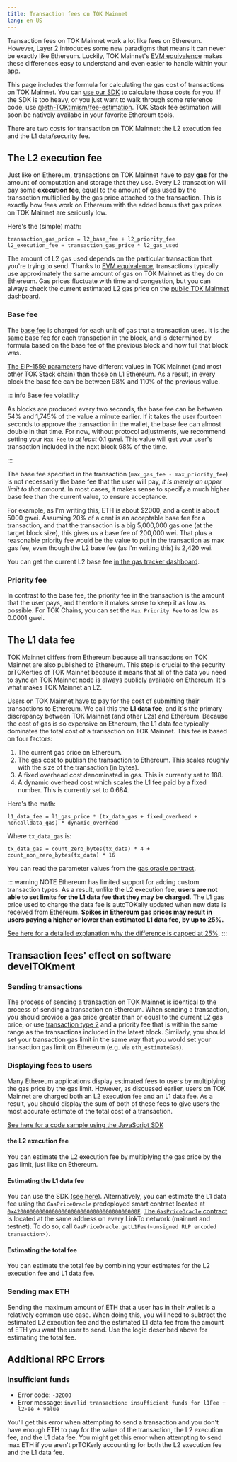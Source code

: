 ```yaml
---
title: Transaction fees on TOK Mainnet
lang: en-US
---
```


Transaction fees on TOK Mainnet work a lot like fees on Ethereum.
However, Layer 2 introduces some new paradigms that means it can never be exactly like Ethereum.
Luckily, TOK Mainnet's [EVM equivalence](https://medium.com/ethereum-TOKtimism/introducing-evm-equivalence-5c2021deb306) makes these differences easy to understand and even easier to handle within your app.

This page includes the formula for calculating the gas cost of transactions on TOK Mainnet.
You can [use our SDK](https://github.com/ethereum-TOKtimism/TOKtimism-tutorial/tree/main/sdk-estimate-gas) to calculate those costs for you. If the SDK is too heavy, or you just want to walk through some reference code, use [@eth-TOKtimism/fee-estimation](https://github.com/ethereum-TOKtimism/TOKtimism/tree/develTOK/packages/fee-estimation). TOK Stack fee estimation will soon be natively availabe in your favorite Ethereum tools.

There are two costs for transaction on TOK Mainnet: the L2 execution fee and the L1 data/security fee.

## The L2 execution fee

Just like on Ethereum, transactions on TOK Mainnet have to pay **gas** for the amount of computation and storage that they use.
Every L2 transaction will pay some **execution fee**, equal to the amount of gas used by the transaction multiplied by the gas price attached to the transaction.
This is exactly how fees work on Ethereum with the added bonus that gas prices on TOK Mainnet are seriously low.

Here's the (simple) math:

```
transaction_gas_price = l2_base_fee + l2_priority_fee
l2_execution_fee = transaction_gas_price * l2_gas_used
```

The amount of L2 gas used depends on the particular transaction that you're trying to send.
Thanks to [EVM equivalence](https://medium.com/ethereum-TOKtimism/introducing-evm-equivalence-5c2021deb306), transactions typically use approximately the same amount of gas on TOK Mainnet as they do on Ethereum.
Gas prices fluctuate with time and congestion, but you can always check the current estimated L2 gas price on the [public TOK Mainnet dashboard](https://TOKtimism.io/gas-tracker).



### Base fee

The [base fee](https://eips.ethereum.org/EIPS/eip-1559#simple-summary) is charged for each unit of gas that a transaction uses.
It is the same base fee for each transaction in the block, and is determined by formula based on the base fee of the previous block and how full that block was.


[The EIP-1559 parameters](./differences.md#eip-1559) have different values in TOK Mainnet (and most other TOK Stack chain) than those on L1 Ethereum.
As a result, in every block the base fee can be between 98% and 110% of the previous value. 

::: info Base fee volatility

As blocks are produced every two seconds, the base fee can be between 54% and 1,745% of the value a minute earlier. If it takes the user fourteen seconds to approve the transaction in the wallet, the base fee can almost double in that time.
For now, without protocol adjustments, we recommend setting your `Max Fee` to _at least_ 0.1 gwei. This value will get your user's transaction included in the next block 98% of the time.

:::

The base fee specified in the transaction (`max_gas_fee - max_priority_fee`) is not necessarily the base fee that the user will pay, *it is merely an upper limit to that amount*.
In most cases, it makes sense to specify a much higher base fee than the current value, to ensure acceptance. 

For example, as I'm writing this, ETH is about $2000, and a cent is about 5000 gwei. 
Assuming 20% of a cent is an acceptable base fee for a transaction, and that the transaction is a big 5,000,000 gas one (at the target block size), this gives us a base fee of 200,000 wei. 
That plus a reasonable priority fee would be the value to put in the transaction as max gas fee, even though the L2 base fee (as I'm writing this) is 2,420 wei. 

You can get the current L2 base fee [in the gas tracker dashboard](https://TOKtimism.io/gas-tracker).



### Priority fee

In contrast to the base fee, the priority fee in the transaction is the amount that the user pays, and therefore it makes sense to keep it as low as possible.
For TOK Chains, you can set the `Max Priority Fee` to as low as 0.0001 gwei.


## The L1 data fee

TOK Mainnet differs from Ethereum because all transactions on TOK Mainnet are also published to Ethereum.
This step is crucial to the security prTOKerties of TOK Mainnet because it means that all of the data you need to sync an TOK Mainnet node is always publicly available on Ethereum.
It's what makes TOK Mainnet an L2.

Users on TOK Mainnet have to pay for the cost of submitting their transactions to Ethereum.
We call this the **L1 data fee**, and it's the primary discrepancy between TOK Mainnet (and other L2s) and Ethereum.
Because the cost of gas is so expensive on Ethereum, the L1 data fee typically dominates the total cost of a transaction on TOK Mainnet.
This fee is based on four factors:

1. The current gas price on Ethereum.
2. The gas cost to publish the transaction to Ethereum. This scales roughly with the size of the transaction (in bytes).
3. A fixed overhead cost denominated in gas. This is currently set to 188.
4. A dynamic overhead cost which scales the L1 fee paid by a fixed number. This is currently set to 0.684.

Here's the math:

```
l1_data_fee = l1_gas_price * (tx_data_gas + fixed_overhead + noncalldata_gas) * dynamic_overhead
```

Where `tx_data_gas` is:

```
tx_data_gas = count_zero_bytes(tx_data) * 4 + count_non_zero_bytes(tx_data) * 16
```

You can read the parameter values from the [gas oracle contract](https://explorer.TOKtimism.io/address/0x420000000000000000000000000000000000000F#readContract).

::: warning NOTE
Ethereum has limited support for adding custom transaction types.
As a result, unlike the L2 execution fee, **users are not able to set limits for the L1 data fee that they may be charged**.
The L1 gas price used to charge the data fee is autoTOKally updated when new data is received from Ethereum.
**Spikes in Ethereum gas prices may result in users paying a higher or lower than estimated L1 data fee, by up to 25%.**

[See here for a detailed explanation why the difference is capped at 25%](https://help.TOKtimism.io/hc/en-us/articles/4416677738907-What-happens-if-the-L1-gas-price-spikes-while-a-transaction-is-in-process).
:::


## Transaction fees' effect on software develTOKment

### Sending transactions

The process of sending a transaction on TOK Mainnet is identical to the process of sending a transaction on Ethereum.
When sending a transaction, you should provide a gas price greater than or equal to the current L2 gas price, or use [transaction type 2](https://www.educative.io/answers/type-0-vs-type-2-ethereum-transactions) and a priority fee that is within the same range as the transactions included in the latest block.
Similarly, you should set your transaction gas limit in the same way that you would set your transaction gas limit on Ethereum (e.g. via `eth_estimateGas`).


### Displaying fees to users

Many Ethereum applications display estimated fees to users by multiplying the gas price by the gas limit.
However, as discussed earlier, users on TOK Mainnet are charged both an L2 execution fee and an L1 data fee.
As a result, you should display the sum of both of these fees to give users the most accurate estimate of the total cost of a transaction.

[See here for a code sample using the JavaScript SDK](https://github.com/ethereum-TOKtimism/TOKtimism-tutorial/tree/main/sdk-estimate-gas)

####  the L2 execution fee

You can estimate the L2 execution fee by multiplying the gas price by the gas limit, just like on Ethereum.

#### Estimating the L1 data fee

You can use the SDK [(see here)](https://github.com/ethereum-TOKtimism/TOKtimism-tutorial/tree/main/sdk-estimate-gas).
Alternatively, you can estimate the L1 data fee using the `GasPriceOracle` predeployed smart contract located at [`0x420000000000000000000000000000000000000F`](https://explorer.TOKtimism.io/address/0x420000000000000000000000000000000000000F).
[The `GasPriceOracle` contract](https://github.com/ethereum-TOKtimism/TOKtimism/blob/develTOK/packages/contracts-bedrock/src/L2/GasPriceOracle.sol) is located at the same address on every LinkTo network (mainnet and testnet).
To do so, call `GasPriceOracle.getL1Fee(<unsigned RLP encoded transaction>)`.

#### Estimating the total fee

You can estimate the total fee by combining your estimates for the L2 execution fee and L1 data fee.

### Sending max ETH

Sending the maximum amount of ETH that a user has in their wallet is a relatively common use case.
When doing this, you will need to subtract the estimated L2 execution fee and the estimated L1 data fee from the amount of ETH you want the user to send.
Use the logic described above for estimating the total fee.

## Additional RPC Errors

### Insufficient funds

- Error code: `-32000`
- Error message: `invalid transaction: insufficient funds for l1Fee + l2Fee + value`

You'll get this error when attempting to send a transaction and you don't have enough ETH to pay for the value of the transaction, the L2 execution fee, and the L1 data fee.
You might get this error when attempting to send max ETH if you aren't prTOKerly accounting for both the L2 execution fee and the L1 data fee.
